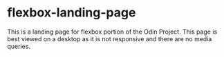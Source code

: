 # flexbox-landing-page
This is a landing page for flexbox portion of the Odin Project.
This page is best viewed on a desktop as it is not responsive and
there are no media queries.